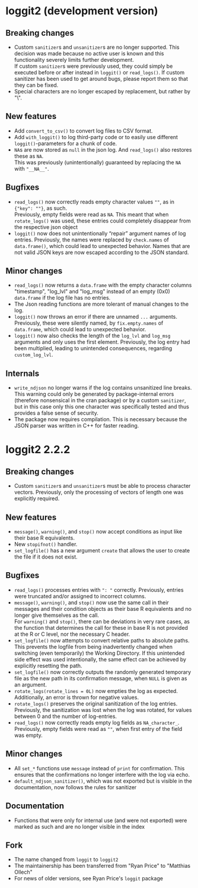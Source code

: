 # loggit2 (development version)

## Breaking changes
* Custom `sanitizer`s and `unsanitizer`s are no longer supported. This decision was made because no active 
  user is known and this functionality severely limits further development.  
  If custom `sanitizer`s were previously used, they could simply be executed before or after instead in `loggit()` 
  or `read_logs()`. If custom sanitizer has been used to get around bugs, please report them so that they can be fixed.
* Special characters are no longer escaped by replacement, but rather by "\\".

## New features
* Add `convert_to_csv()` to convert log files to CSV format.
* Add `with_loggit()` to log third-party code or to easily use different `loggit()`-parameters for a chunk of code.
* `NA`s are now stored as `null` in the json log. And `read_logs()` also restores these as `NA`.  
  This was previously (unintentionally) guaranteed by replacing the `NA` with `"__NA__"`.

## Bugfixes 
* `read_logs()` now correctly reads empty character values `""`, as in `{"key": ""}`, as such.  
  Previously, empty fields were read as `NA`. This meant that when `rotate_logs()` was used,
  these entries could completely disappear from the respective json object
* `loggit()` now does not unintentionally “repair” argument names of log entries. 
  Previously, the names were replaced by `check.names` of `data.frame()`, which could lead to unexpected behavior.
  Names that are not valid JSON keys are now escaped according to the JSON standard.

## Minor changes
* `read_logs()` now returns a `data.frame` with the empty character columns "timestamp", "log_lvl" and "log_msg" 
  instead of an empty (0x0) `data.frame` if the log file has no entries.
* The Json reading functions are more tolerant of manual changes to the log.
* `loggit()` now throws an error if there are unnamed `...` arguments. 
  Previously, these were silently named, by `fix.empty.names` of `data.frame`, which could lead to unexpected behavior.
* `loggit()` now also checks the length of the `log_lvl` and `log_msg` arguments and only uses the first element. 
  Previously, the log entry had been multiplied, leading to unintended consequences, regarding `custom_log_lvl`.

## Internals
* `write_ndjson` no longer warns if the log contains unsanitized line breaks.
  This warning could only be generated by package-internal errors (therefore nonsensical in the cran package)
  or by a custom `sanitizer`, but in this case only this one character was specifically tested and thus provides a
  false sense of security.
* The package now requires compilation. This is necessary because the JSON parser was written in C++ for faster reading.

# loggit2 2.2.2

## Breaking changes
* Custom `sanitizer`s and `unsanitizer`s must be able to process character vectors. 
  Previously, only the processing of vectors of length one was explicitly required.

## New features
* `message()`, `warning()`, and `stop()` now accept conditions as input like their base R equivalents.
* New `stopifnot()` handler. 
* `set_logfile()` has a new argument `create` that allows the user to create the file if it does not exist.

## Bugfixes 
* `read_logs()` processes entries with `": "` correctly. 
  Previously, entries were truncated and/or assigned to incorrect columns.
* `message()`, `warning()`, and `stop()` now use the same call in their messages and 
  their condition objects as their base R equivalents and no longer give themselves as the call.  
  For `warning()` and `stop()`, there can be deviations in very rare cases, as the function that 
  determines the call for these in base R is not provided at the R or C level, nor the necessary C header.
* `set_logfile()` now attempts to convert relative paths to absolute paths.  
  This prevents the logfile from being inadvertently changed when switching
  (even temporarily) the Working Directory. If this unintended side effect was used
  intentionally, the same effect can be achieved by explicitly resetting the path.
* `set_logfile()` now correctly outputs the randomly generated temporary file as 
  the new path in its confirmation message, when `NULL` is given as an argument.
* `rotate_logs(rotate_lines = 0L)` now empties the log as expected. 
  Additionally, an error is thrown for negative values.
* `rotate_logs()` preserves the original sanitization of the log entries. 
  Previously, the sanitization was lost when the log was rotated, for values between 0 and the number of log-entries.
* `read_logs()` now correctly reads empty log fields as `NA_character_`. 
  Previously, empty fields were read as `""`, when first entry of the field was empty.

## Minor changes
* All `set_*` functions use `message` instead of `print` for confirmation.
  This ensures that the confirmations no longer interfere with the log via echo.
* `default_ndjson_sanitizer()`, which was not exported but is visible in the documentation, 
  now follows the rules for sanitizer

## Documentation
* Functions that were only for internal use (and were not exported) were marked as such
  and are no longer visible in the index

## Fork
* The name changed from `loggit` to `loggit2`
* The maintainership has been transferred from "Ryan Price" to "Matthias Ollech"
* For news of older versions, see Ryan Price's `loggit` package
